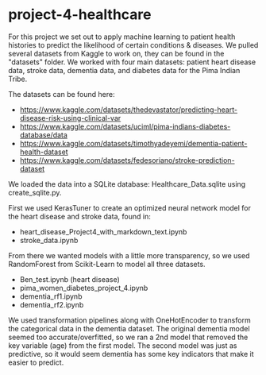 # project-4-healthcare
For this project we set out to apply machine learning to patient health histories to predict the likelihood of certain conditions & diseases.
We pulled several datasets from Kaggle to work on, they can be found in the "datasets" folder.
We worked with four main datasets: patient heart disease data, stroke data, dementia data, and diabetes data for the Pima Indian Tribe.

The datasets can be found here:
* https://www.kaggle.com/datasets/thedevastator/predicting-heart-disease-risk-using-clinical-var
* https://www.kaggle.com/datasets/uciml/pima-indians-diabetes-database/data
* https://www.kaggle.com/datasets/timothyadeyemi/dementia-patient-health-dataset
* https://www.kaggle.com/datasets/fedesoriano/stroke-prediction-dataset

We loaded the data into a SQLite database: Healthcare_Data.sqlite using create_sqlite.py.

First we used KerasTuner to create an optimized neural network model for the heart disease and stroke data, found in: 
* heart_disease_Project4_with_markdown_text.ipynb
* stroke_data.ipynb

From there we wanted models with a little more transparency, so we used RandomForest from Scikit-Learn to model all three datasets.
* Ben_test.ipynb (heart disease)
* pima_women_diabetes_project_4.ipynb
* dementia_rf1.ipynb
* dementia_rf2.ipynb

We used transformation pipelines along with OneHotEncoder to transform the categorical data in the dementia dataset.
The original dementia model seemed too accurate/overfitted, so we ran a 2nd model that removed the key variable (age) from the first model.
The second model was just as predictive, so it would seem dementia has some key indicators that make it easier to predict.
